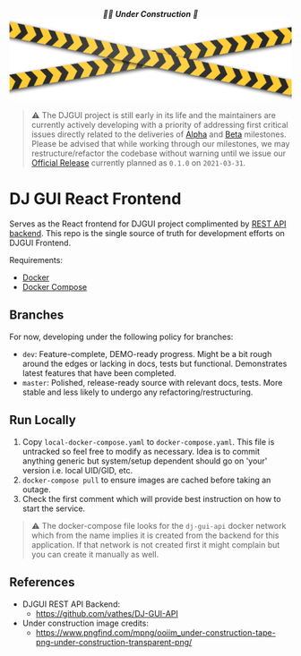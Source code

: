 <div
<p align="center">
  <em>👷‍♀️ <b>Under Construction</b> 👷</em>
  <img src="under_contruction.png" alt="construction_fig"/>  
</p>
</div>

> :warning: The DJGUI project is still early in its life and the maintainers are currently actively developing with a priority of addressing first critical issues directly related to the deliveries of [Alpha](https://github.com/vathes/DJ-GUI-React/milestone/1) and [Beta](https://github.com/vathes/DJ-GUI-React/milestone/2) milestones. Please be advised that while working through our milestones, we may restructure/refactor the codebase without warning until we issue our [Official Release](https://github.com/vathes/DJ-GUI-React/milestone/3) currently planned as `0.1.0` on `2021-03-31`.

# DJ GUI React Frontend

Serves as the React frontend for DJGUI project complimented by [REST API backend](https://github.com/vathes/DJ-GUI-API). This repo is the single source of truth for development efforts on DJGUI Frontend.

Requirements:
- [Docker](https://docs.docker.com/get-docker/  )
- [Docker Compose](https://docs.docker.com/compose/install/)

## Branches

For now, developing under the following policy for branches:
- `dev`: Feature-complete, DEMO-ready progress. Might be a bit rough around the edges or lacking in docs, tests but functional. Demonstrates latest features that have been completed.
- `master`: Polished, release-ready source with relevant docs, tests. More stable and less likely to undergo any refactoring/restructuring.

## Run Locally

1) Copy `local-docker-compose.yaml` to `docker-compose.yaml`. This file is untracked so feel free to modify as necessary. Idea is to commit anything generic but system/setup dependent should go on 'your' version i.e. local UID/GID, etc.
2) `docker-compose pull` to ensure images are cached before taking an outage.
3) Check the first comment which will provide best instruction on how to start the service.

> :warning: The docker-compose file looks for the `dj-gui-api` docker network which from the name implies it is created from the backend for this application. If that network is not created first it might complain but you can create it manually as well.


## References

- DJGUI REST API Backend:
  - https://github.com/vathes/DJ-GUI-API
- Under construction image credits:
  - https://www.pngfind.com/mpng/ooiim_under-construction-tape-png-under-construction-transparent-png/